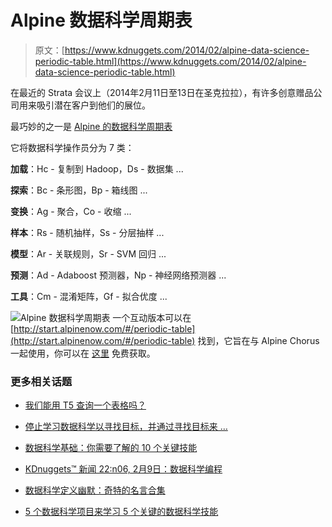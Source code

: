# Alpine 数据科学周期表

> 原文：[https://www.kdnuggets.com/2014/02/alpine-data-science-periodic-table.html](https://www.kdnuggets.com/2014/02/alpine-data-science-periodic-table.html)

在最近的 Strata 会议上（2014年2月11日至13日在圣克拉拉），有许多创意赠品公司用来吸引潜在客户到他们的展位。

最巧妙的之一是 [Alpine 的数据科学周期表](http://alpinenow.com/blog/the-most-useful-strataconf-giveaway/)

它将数据科学操作员分为 7 类：

**加载**：Hc - 复制到 Hadoop，Ds - 数据集 ...

**探索**：Bc - 条形图，Bp - 箱线图 ...

**变换**：Ag - 聚合，Co - 收缩 ...

**样本**：Rs - 随机抽样，Ss - 分层抽样 ...

**模型**：Ar - 关联规则，Sr - SVM 回归 ...

**预测**：Ad - Adaboost 预测器，Np - 神经网络预测器 ...

**工具**：Cm - 混淆矩阵，Gf - 拟合优度 ...

![Alpine 数据科学周期表](../Images/b8a9fafe103224ec5739ffc8e70a10bf.png) 一个互动版本可以在 [http://start.alpinenow.com/#/periodic-table](http://start.alpinenow.com/#/periodic-table) 找到，它旨在与 Alpine Chorus 一起使用，你可以在 [这里](http://start.alpinenow.com/#/sign-up) 免费获取。

### 更多相关话题

+   [我们能用 T5 查询一个表格吗？](https://www.kdnuggets.com/2022/05/query-table-t5.html)

+   [停止学习数据科学以寻找目标，并通过寻找目标来 …](https://www.kdnuggets.com/2021/12/stop-learning-data-science-find-purpose.html)

+   [数据科学基础：你需要了解的 10 个关键技能](https://www.kdnuggets.com/2020/10/data-science-minimum-10-essential-skills.html)

+   [KDnuggets™ 新闻 22:n06, 2月9日：数据科学编程](https://www.kdnuggets.com/2022/n06.html)

+   [数据科学定义幽默：奇特的名言合集](https://www.kdnuggets.com/2022/02/data-science-definition-humor.html)

+   [5 个数据科学项目来学习 5 个关键的数据科学技能](https://www.kdnuggets.com/2022/03/5-data-science-projects-learn-5-critical-data-science-skills.html)
